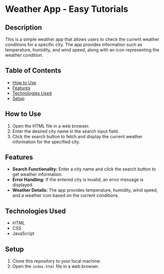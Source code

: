 # Weather App - Easy Tutorials

## Description
This is a simple weather app that allows users to check the current weather conditions for a specific city. The app provides information such as temperature, humidity, and wind speed, along with an icon representing the weather condition.

## Table of Contents
- [How to Use](#how-to-use)
- [Features](#features)
- [Technologies Used](#technologies-used)
- [Setup](#setup)


## How to Use
1. Open the HTML file in a web browser.
2. Enter the desired city name in the search input field.
3. Click the search button to fetch and display the current weather information for the specified city.

## Features
- **Search Functionality:** Enter a city name and click the search button to get weather information.
- **Error Handling:** If the entered city is invalid, an error message is displayed.
- **Weather Details:** The app provides temperature, humidity, wind speed, and a weather icon based on the current conditions.

## Technologies Used
- HTML
- CSS
- JavaScript

## Setup
1. Clone this repository to your local machine.
2. Open the `index.html` file in a web browser.


